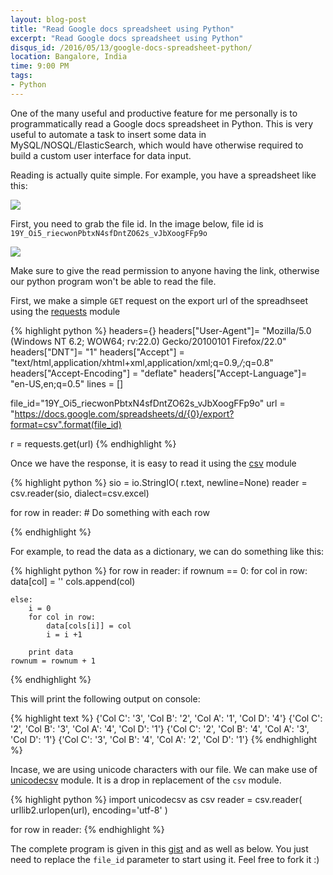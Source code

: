```yaml
---
layout: blog-post
title: "Read Google docs spreadsheet using Python"
excerpt: "Read Google docs spreadsheet using Python"
disqus_id: /2016/05/13/google-docs-spreadsheet-python/
location: Bangalore, India
time: 9:00 PM
tags:
- Python
---
```


One of the many useful and productive feature for me personally is to programmatically read a Google docs spreadsheet in Python. This is very useful to automate a task to insert some data in MySQL/NOSQL/ElasticSearch, which would have otherwise required to build a custom user interface for data input.

Reading is actually quite simple. For example, you have a spreadsheet like this:

![](/images/Blog/spreadsheet.png)

First, you need to grab the file id. In the image below, file id is 
`19Y_Oi5_riecwonPbtxN4sfDntZO62s_vJbXoogFFp9o`

![](/images/Blog/spreadsheet_url.png)

Make sure to give the read permission to anyone having the link, otherwise our python program won't be able to read the file.

First, we make a simple `GET` request on the export url of the spreadhseet using the [requests](http://docs.python-requests.org/en/master/) module

{% highlight python %}
headers={}
headers["User-Agent"]= "Mozilla/5.0 (Windows NT 6.2; WOW64; rv:22.0) Gecko/20100101 Firefox/22.0"
headers["DNT"]= "1"
headers["Accept"] = "text/html,application/xhtml+xml,application/xml;q=0.9,*/*;q=0.8"
headers["Accept-Encoding"] = "deflate"
headers["Accept-Language"]= "en-US,en;q=0.5"
lines = []

file_id="19Y_Oi5_riecwonPbtxN4sfDntZO62s_vJbXoogFFp9o"
url = "https://docs.google.com/spreadsheets/d/{0}/export?format=csv".format(file_id)

r = requests.get(url)
{% endhighlight %}

Once we have the response, it is easy to read it using the [csv](https://docs.python.org/2/library/csv.html) module

{% highlight python %}
sio = io.StringIO( r.text, newline=None)
reader = csv.reader(sio, dialect=csv.excel)

for row in reader:
    # Do something with each row

{% endhighlight %}

For example, to read the data as a dictionary, we can do something like this:

{% highlight python %}
for row in reader:
    if rownum == 0:
        for col in row:
            data[col] = ''
            cols.append(col)

    else:
        i = 0
        for col in row:
            data[cols[i]] = col
            i = i +1

        print data
    rownum = rownum + 1
{% endhighlight %}

This will print the following output on console:

{% highlight text %}
{'Col C': '3', 'Col B': '2', 'Col A': '1', 'Col D': '4'}
{'Col C': '2', 'Col B': '3', 'Col A': '4', 'Col D': '1'}
{'Col C': '2', 'Col B': '4', 'Col A': '3', 'Col D': '1'}
{'Col C': '3', 'Col B': '4', 'Col A': '2', 'Col D': '1'}
{% endhighlight %}

Incase, we are using unicode characters with our file. We can make use of [unicodecsv](https://pypi.python.org/pypi/unicodecsv) module. It is a drop in replacement of the `csv` module.

{% highlight python %}
import unicodecsv as csv
reader = csv.reader(
        urllib2.urlopen(url),
        encoding='utf-8'
    )

for row in reader:
{% endhighlight %}


The complete program is given in this [gist](https://gist.github.com/madhur/13ef5a810d495e9c638232263ea49fd5) and as well as below. You just need to replace the `file_id` parameter to start using it. Feel free to fork it :)

<script src="https://gist.github.com/madhur/13ef5a810d495e9c638232263ea49fd5.js"></script>

